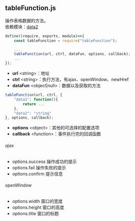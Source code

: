 ## tableFunction.js

操作表格数据的方法。   
依赖模块：[data2](./data2.md)
```javascript
define((require, exports, module)=>{
    const tableFunction = require("tableFunction");

    ...
    tableFunction(url, ctrl, dataFun, options, callback);
    ...
});

```

* **url** &lt;string&gt;：地址
* **ctrl** &lt;string&gt;：执行方法，有ajax、openWindow、newHref
* **dataFun** &lt;object|null&gt;：数据以及获取的方法
```javascript
tableFunction(url, ctrl, {
    "data1": function(){
        return ...
    },
    "data2": "string"
}, options, callback);
```
* **options** &lt;object&gt;：其他的可选择的配置选项
* **callback** &lt;function&gt;：事件执行完的回调函数

###### ajax
* options.success  操作成功的提示
* options.fail     操作失败的提示
* options.confirm  提示信息

###### openWindow
* options.width  窗口的宽度
* options.height 窗口的高度
* options.title  窗口的标题
